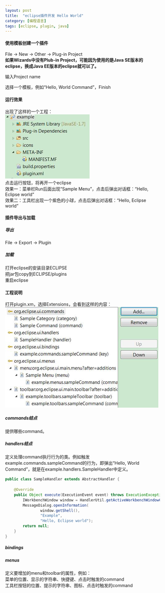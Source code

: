 ```yaml
---
layout: post
title:  "eclipse插件开发 Hello World"
category: [编程语言]
tags: [eclipse, plugin, java]
---
```


#### 使用模板创建一个插件

File -> New -> Other -> Plug-in Project  
**如果Wizards中没有Plub-in Project，可能因为使用的是Java SE版本的eclipse，换成Java EE版本的eclipse就可以了。**  
  
输入Project name

选择一个模板，例如“Hello, World Command”，Finish

<!-- more -->

#### 运行效果

出现了这样的一个工程：  
![](/image/create-a-eclipse-plugin-by-template-0.jpg)  
点击运行按钮，将再开一个eclipse  
效果一：菜单栏Run后面出现“Sample Menu”，点击后弹出对话框：“Hello, Eclipse world”  
效果二：工具栏出现一个紫色的小球，点击后弹出对话框：“Hello, Eclipse world”  

#### 插件导出与加载

##### 导出

File -> Export -> Plugin 

##### 加载

打开eclipse的安装目录ECLIPSE  
把jar包copy到ECLIPSE/plugins  
重启eclipse  

#### 工程说明

打开plugin.xm，选择Extensions，会看到这样的内容：  
![](/image/create-a-eclipse-plugin-by-template-1.jpg)  

##### commands结点

提供哪些command。

##### handlers结点

定义处理command执行行为的类。例如触发example.commands.sampleCommand的行为，即弹出“Hello, World Command”，就是在example.handlers.SampleHandler中定义。  

```java
public class SampleHandler extends AbstractHandler {

	@Override
	public Object execute(ExecutionEvent event) throws ExecutionException {
		IWorkbenchWindow window = HandlerUtil.getActiveWorkbenchWindowChecked(event);
		MessageDialog.openInformation(
				window.getShell(),
				"Example",
				"Hello, Eclipse world");
		return null;
	}
}
```

##### bindings

##### menus

定义要增加的menu和toolbar的属性，例如：  
菜单的位置、显示的字符串、快捷键、点击时触发的command  
工具栏按钮的位置、提示的字符串、图标、点击时触发的command  